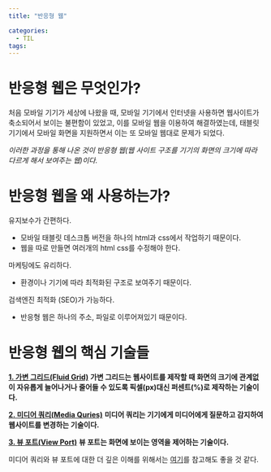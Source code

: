 ```yaml
---
title: "반응형 웹"

categories:
  - TIL
tags:
---
```

# 반응형 웹은 무엇인가?
처음 모바일 기기가 세상에 나왔을 때, 모바일 기기에서 인터넷을 사용하면 웹사이트가 축소되어서 보이는 불편함이 있었고, 이를 모바일 웹을 이용하여 해결하였는데, 태블릿기기에서 모바일 화면을 지원하면서 이는 또 모바일 웹대로 문제가 되었다.

_이러한 과정을 통해 나온 것이 반응형 웹(웹 사이트 구조를 기기의 화면의 크기에 따라 다르게 해서 보여주는 웹)이다._

# 반응형 웹을 왜 사용하는가?
유지보수가 간편하다.
- 모바일 태블릿 데스크톱 버전을 하나의 html과 css에서 작업하기 때문이다.
- 웹을 따로 만들면 여러개의 html css를 수정해야 한다.

마케팅에도 유리하다.
- 환경이나 기기에 따라 최적화된 구조로 보여주기 때문이다.

검색엔진 최적화 (SEO)가 가능하다.
- 반응형 웹은 하나의 주소, 파일로 이루어져있기 때문이다.

# 반응형 웹의 핵심 기술들

__<u>1. 가변 그리드(Fluid Grid)</u>__
__가변 그리드는 웹사이트를 제작할 때 화면의 크기에 관계없이 자유롭게 늘어나거나 줄어들 수 있도록 픽셀(px)대신 퍼센트(%)로 제작하는 기술이다.__

__<u>2. 미디어 쿼리(Media Quries)</u>__
__미디어 쿼리는 기기에게 미디어에게 질문하고 감지하여 웹사이트를 변경하는 기술이다.__

__<u>3. 뷰 포트(View Port)</u>__
__뷰 포트는 화면에 보이는 영역을 제어하는 기술이다.__
  
  미디어 쿼리와 뷰 포트에 대한 더 깊은 이해를 위해서는 [여기](https://takeknowledge.tistory.com/113)를 참고해도 좋을 것 같다.